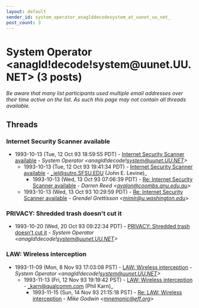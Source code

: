 ```yaml
---
layout: default
sender_id: system_operator_anaglddecodesystem_at_uunet_uu_net_
post_count: 3
---
```


# System Operator <anagld!decode!system<span>@</span>uunet.UU.NET> (3 posts)

_Be aware that many list participants used multiple email addresses over their time active on the list. As such this page may not contain all threads available._

## Threads

### Internet Security Scanner available
+ 1993-10-13 (Tue, 12 Oct 93 18:59:55 PDT) - [Internet Security Scanner available](/archive/1993/10/03c244dc42bdd2335f59c9443000a8cb22d2c13b114aac4445858f4dd52af417) - _System Operator \<anagld!decode!system@uunet.UU.NET\>_
  + 1993-10-13 (Tue, 12 Oct 93 19:41:34 PDT) - [Internet Security Scanner available](/archive/1993/10/0a4ae4ee2242529ab7bd89c1c977f9475df598da8e07a0f8b467f14699d3c25b) - _jel@sutro.SFSU.EDU (John E. Levine)_
    + 1993-10-13 (Wed, 13 Oct 93 07:06:39 PDT) - [Re: Internet Security Scanner available](/archive/1993/10/26358eefc04ffcfcea4594f972495b85535aae3ce3ad56d5ada7dce3279ed61c) - _Darren Reed \<avalon@coombs.anu.edu.au\>_
  + 1993-10-13 (Wed, 13 Oct 93 10:29:59 PDT) - [Re: Internet Security Scanner available](/archive/1993/10/fb095df65e4dab7dc3af1ee6160f3f145fef61e47162d417056b0974df2b1ab8) - _Grendel Grettisson \<mimir@u.washington.edu\>_

### PRIVACY: Shredded trash doesn't cut it
+ 1993-10-20 (Wed, 20 Oct 93 09:22:34 PDT) - [PRIVACY: Shredded trash doesn't cut it](/archive/1993/10/a9d64ddf49226a3141be1363f2cefe325ce7b87a90582c193c679dde9ff68ef6) - _System Operator \<anagld!decode!system@uunet.UU.NET\>_

### LAW: Wireless interception
+ 1993-11-09 (Mon, 8 Nov 93 17:03:08 PST) - [LAW: Wireless interception](/archive/1993/11/49f2e4a3d7c77a4014cf26ee0041f49e0d33b1af57e2bfb7ccab9bc0b7823929) - _System Operator \<anagld!decode!system@uunet.UU.NET\>_
  + 1993-11-13 (Fri, 12 Nov 93 19:19:42 PST) - [LAW: Wireless interception](/archive/1993/11/95b321199032374a5f5904c340efef52f26cc90d89bfaa8ef61243a2fd361641) - _karn@qualcomm.com (Phil Karn)_
    + 1993-11-15 (Sun, 14 Nov 93 21:15:18 PST) - [Re: LAW: Wireless interception](/archive/1993/11/a299c58f910daab9c2750648272bb234f485eeb04ddeea24a90ed7ff30383902) - _Mike Godwin \<mnemonic@eff.org\>_

